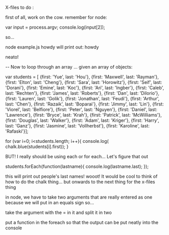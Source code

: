 X-files
to do :

first of all, work on the cow.
remember for node:

var input = process.argv;
console.log(input[2]);

so...

node example.js howdy
will print out:
howdy

neato!

--
Now to loop through an array ...
given an array of objects:

var students = [
    {first: 'Yue', last: 'Hou'},
    {first: 'Maxwell', last: 'Rayman'},
    {first: 'Elton', last: 'Cheng'},
    {first: 'Sara', last: 'Horowitz'},
    {first: 'Seif', last: 'Dorani'},
    {first: 'Emine', last: 'Koc'},
    {first: 'Ari', last: 'Ingber'},
    {first: 'Caleb', last: 'Rechten'},
    {first: 'James', last: 'Roberts'},
    {first: 'Dan', last: 'DiIorio'},
    {first: 'Lauren', last: 'Golik'},
    {first: 'Jonathan', last: 'Feudi'},
    {first: 'Arthur', last: 'Chen'},
    {first: 'Razaik', last: 'Boparai'},
    {first: 'Jimmy', last: 'Lin'},
    {first: 'Viorel', last: 'Belfiore'},
    {first: 'Peter', last: 'Nguyen'},
    {first: 'Daniel', last: 'Lawrence'},
    {first: 'Bryce', last: 'Krah'},
    {first: 'Patrick', last: 'McWilliams'},
    {first: 'Douglas', last: 'Walker'},
    {first: 'Adam', last: 'Kriger'},
    {first: 'Harry', last: 'Ganz'},
    {first: 'Jasmine', last: 'Vollherbst'},
    {first: 'Karoline', last: 'Rafaski'}];

for (var i=0; i<students.length; i++){
console.log( chalk.blue(students[i].first));
}

BUT! I really should be using each or for each...
Let's figure that out

students.forEach(function(lastname){
  console.log(lastname.last);
});

this will print out people's last names! wooot!
It would be cool to think of how to do the chalk thing... but onwards to the next thing for the x-files thing


in node, we have to take two arguments that are really entered as one because we will put in an equals sign so...

take the argument with the = in it and split it in two


put a function in the foreach so that the output can be put neatly into the console 
